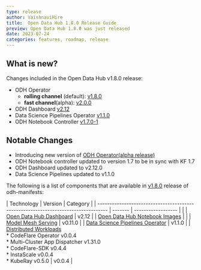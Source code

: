 ```yaml
---
type: release
author: VaishnaviHire
title:  Open Data Hub 1.8.0 Release Guide
preview: Open Data Hub 1.8.0 was just released
date: 2023-07-24
categories: features, roadmap, release
---
```


What is new?
------
Changes included in the Open Data Hub v1.8.0 release:
* ODH Operator
  * **rolling channel** (default): [v1.8.0](https://github.com/opendatahub-io/opendatahub-operator/releases/tag/v1.8.0)
  * **fast channel**(alpha): [v2.0.0](https://github.com/opendatahub-io/opendatahub-operator/releases/tag/v2.0.0)
* ODH Dashboard [v2.12](https://github.com/opendatahub-io/odh-dashboard/releases/tag/v2.12.0) 
* Data Science Pipelines Operator [v1.1.0](https://github.com/opendatahub-io/data-science-pipelines-operator/releases/tag/v1.1.0)
* ODH Notebook Controller [v1.7.0-1](https://github.com/opendatahub-io/kubeflow/releases/tag/v1.7.0-1)

Notable Changes
------

* Introducing new version of [ODH Operator(alpha release)](https://opendatahub.io/docs/quick-installation-new-operator/#installing-the-new-open-data-hub-operator)
* ODH Notebook controller updated to version 1.7 to be in sync with KF 1.7
* ODH Dashboard updated to v2.12.0
* Data Science Pipelines updated to v1.1.0

The following is a list of components that are available in [v1.8.0](https://github.com/opendatahub-io/odh-manifests/releases/tag/v1.8.0) release of odh-manifests:

| Technology                                                                         | Version | Category           |
| ---------------------------------------------------------------------------------- | ------- | ------------------ |  |
| [Open Data Hub Dashboard](https://github.com/opendatahub-io/odh-dashboard) | v2.12 |
| [Open Data Hub Notebook Images](https://github.com/opendatahub-io/notebooks) |  |
| [Model Mesh Serving](https://github.com/opendatahub-io/modelmesh-serving) | v0.11.0 |
| [Data Science Pipelines Operator](https://github.com/opendatahub-io/data-science-pipelines-operator) | v1.1.0 |
| [Distributed Workloads](https://github.com/opendatahub-io/distributed-workloads) <br /> * CodeFlare Operator v0.0.4 <br /> * Multi-Cluster App Dispatcher v1.31.0 <br /> * CodeFlare-SDK v0.4.4 <br /> * InstaScale v0.0.4 <br /> * KubeRay	v0.5.0 | v0.0.4 |
